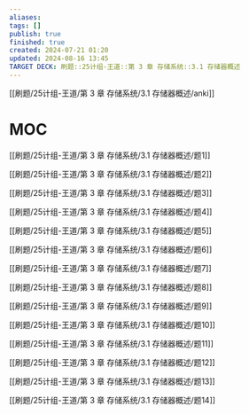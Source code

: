 ```yaml
---
aliases: 
tags: []
publish: true
finished: true
created: 2024-07-21 01:20
updated: 2024-08-16 13:45
TARGET DECK: 刷题::25计组-王道::第 3 章 存储系统::3.1 存储器概述
---
```

[[刷题/25计组-王道/第 3 章 存储系统/3.1 存储器概述/anki]]

# MOC

[[刷题/25计组-王道/第 3 章 存储系统/3.1 存储器概述/题1]]

[[刷题/25计组-王道/第 3 章 存储系统/3.1 存储器概述/题2]]

[[刷题/25计组-王道/第 3 章 存储系统/3.1 存储器概述/题3]]

[[刷题/25计组-王道/第 3 章 存储系统/3.1 存储器概述/题4]]

[[刷题/25计组-王道/第 3 章 存储系统/3.1 存储器概述/题5]]

[[刷题/25计组-王道/第 3 章 存储系统/3.1 存储器概述/题6]]

[[刷题/25计组-王道/第 3 章 存储系统/3.1 存储器概述/题7]]

[[刷题/25计组-王道/第 3 章 存储系统/3.1 存储器概述/题8]]

[[刷题/25计组-王道/第 3 章 存储系统/3.1 存储器概述/题9]]

[[刷题/25计组-王道/第 3 章 存储系统/3.1 存储器概述/题10]]

[[刷题/25计组-王道/第 3 章 存储系统/3.1 存储器概述/题11]]

[[刷题/25计组-王道/第 3 章 存储系统/3.1 存储器概述/题12]]

[[刷题/25计组-王道/第 3 章 存储系统/3.1 存储器概述/题13]]

[[刷题/25计组-王道/第 3 章 存储系统/3.1 存储器概述/题14]]

